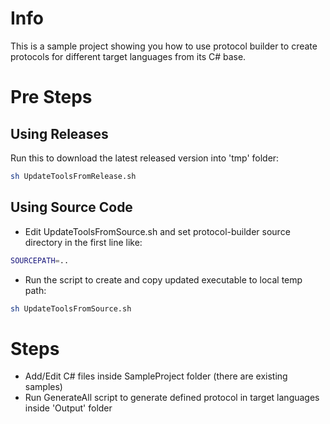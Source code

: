 # Info
This is a sample project showing you how to use protocol builder to create protocols for different target languages from its C# base.

# Pre Steps
## Using Releases
Run this to download the latest released version into 'tmp' folder:
```bash
sh UpdateToolsFromRelease.sh
```

## Using Source Code
- Edit UpdateToolsFromSource.sh and set protocol-builder source directory in the first line like:
```bash
SOURCEPATH=..
```
- Run the script to create and copy updated executable to local temp path:
```bash 
sh UpdateToolsFromSource.sh
```

# Steps
- Add/Edit C# files inside SampleProject folder (there are existing samples)
- Run GenerateAll script to generate defined protocol in target languages inside 'Output' folder